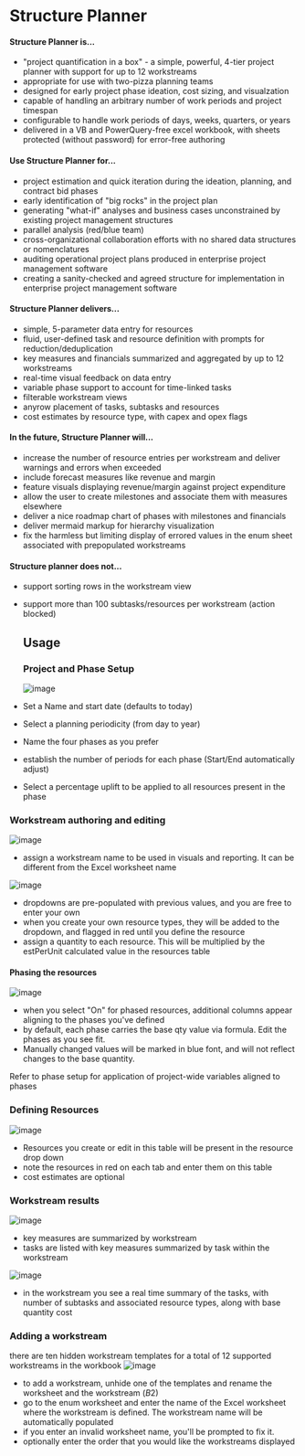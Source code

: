 # Structure Planner

#### Structure Planner is...
- "project quantification in a box" - a simple, powerful, 4-tier project planner with support for up to 12 workstreams 
- appropriate for use with two-pizza planning teams
- designed for early project phase ideation, cost sizing, and visualzation
- capable of handling an arbitrary number of work periods and project timespan
- configurable to handle work periods of days, weeks, quarters, or years
- delivered in a VB and PowerQuery-free excel workbook, with sheets protected (without password) for error-free authoring

#### Use Structure Planner for...
- project estimation and quick iteration during the ideation, planning, and contract bid phases
- early identification of "big rocks" in the project plan
- generating "what-if" analyses and business cases unconstrained by existing project management structures
- parallel analysis (red/blue team)
- cross-organizational collaboration efforts with no shared data structures or nomenclatures
- auditing operational project plans produced in enterprise project management software
- creating a sanity-checked and agreed structure for implementation in enterprise project management software

#### Structure Planner delivers...
- simple, 5-parameter data entry for resources
- fluid, user-defined task and resource definition with prompts for reduction/deduplication
- key measures and financials summarized and aggregated by up to 12 workstreams
- real-time visual feedback on data entry
- variable phase support to account for time-linked tasks
- filterable workstream views
- anyrow placement of tasks, subtasks and resources
- cost estimates by resource type, with capex and opex flags

#### In the future, Structure Planner will...
- increase the number of resource entries per workstream and deliver warnings and errors when exceeded
- include forecast measures like revenue and margin
- feature visuals displaying revenue/margin against project expenditure
- allow the user to create milestones and associate them with measures elsewhere
- deliver a nice roadmap chart of phases with milestones and financials
- deliver mermaid markup for hierarchy visualization
- fix the harmless but limiting display of errored values in the enum sheet associated with prepopulated workstreams

#### Structure planner does not...
- support sorting rows in the workstream view
- support more than 100 subtasks/resources per workstream (action blocked)

  ## Usage
  ### Project and Phase Setup

  ![image](https://github.com/user-attachments/assets/fd072a93-3e5e-41cf-867e-c9cde862de4e)
- Set a Name and start date (defaults to today)
- Select a planning periodicity (from day to year)
- Name the four phases as you prefer
- establish the number of periods for each phase (Start/End automatically adjust)
- Select a percentage uplift to be applied to all resources present in the phase

### Workstream authoring and editing
![image](https://github.com/user-attachments/assets/70e2622c-297c-47f3-a33a-b776fb8a2e51)
- assign a workstream name to be used in visuals and reporting.  It can be different from the Excel worksheet name

![image](https://github.com/user-attachments/assets/912ab02b-2e13-4d4f-865b-86dc804352a6)
- dropdowns are pre-populated with previous values, and you are free to enter your own
- when you create your own resource types, they will be added to the dropdown, and flagged in red until you define the resource
- assign a quantity to each resource.  This will be multiplied by the estPerUnit calculated value in the resources table

#### Phasing the resources
![image](https://github.com/user-attachments/assets/01a99b96-d23c-4d68-8422-750152a417a4)
- when you select "On" for phased resources, additional columns appear aligning to the phases you've defined
- by default, each phase carries the base qty value via formula.  Edit the phases as you see fit.
- Manually changed values will be marked in blue font, and will not reflect changes to the base quantity.

Refer to phase setup for application of project-wide variables aligned to phases

### Defining Resources
![image](https://github.com/user-attachments/assets/14d3ed7e-412b-4098-bfd7-21e4fb50b709)
- Resources you create or edit in this table will be present in the resource drop down
- note the resources in red on each tab and enter them on this table
- cost estimates are optional

### Workstream results
![image](https://github.com/user-attachments/assets/5efe4729-ee6c-4a08-b0ea-5ea83cfdf97e)
- key measures are summarized by workstream
- tasks are listed with key measures summarized by task within the workstream

![image](https://github.com/user-attachments/assets/fff16dbe-07a2-449e-97db-a269310a1f1d)
- in the workstream you see a real time summary of the tasks, with number of subtasks and associated resource types, along with base quantity cost
  
### Adding a workstream
there are ten hidden workstream templates for a total of 12 supported workstreams in the workbook
![image](https://github.com/user-attachments/assets/611acfaf-5917-41b9-821a-bd2969df2c92)
- to add a workstream, unhide one of the templates and rename the worksheet and the workstream ($B$2)
- go to the enum worksheet and enter the name of the Excel worksheet where the workstream is defined.  The workstream name will be automatically populated
- if you enter an invalid worksheet name, you'll be prompted to fix it.
- optionally enter the order that you would like the workstreams displayed
